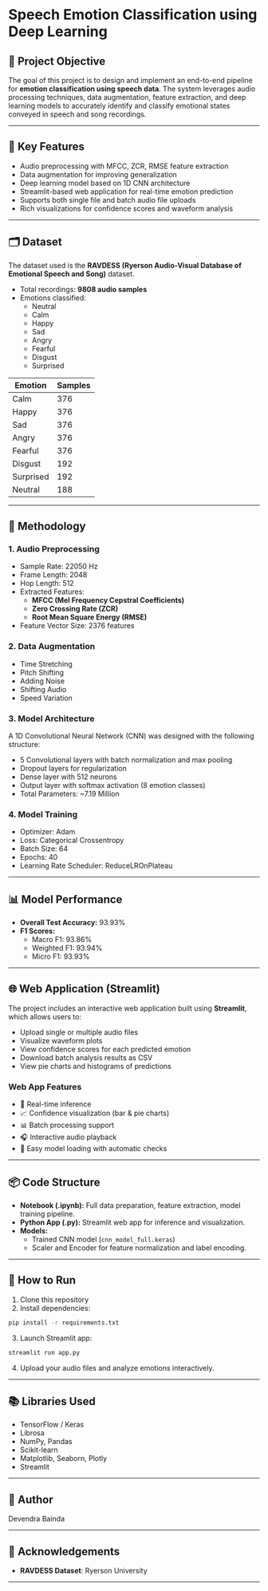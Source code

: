 # Speech Emotion Classification using Deep Learning

## 📌 Project Objective

The goal of this project is to design and implement an end-to-end pipeline for **emotion classification using speech data**. The system leverages audio processing techniques, data augmentation, feature extraction, and deep learning models to accurately identify and classify emotional states conveyed in speech and song recordings.

---

## 🎯 Key Features

- Audio preprocessing with MFCC, ZCR, RMSE feature extraction
- Data augmentation for improving generalization
- Deep learning model based on 1D CNN architecture
- Streamlit-based web application for real-time emotion prediction
- Supports both single file and batch audio file uploads
- Rich visualizations for confidence scores and waveform analysis

---

## 🗂 Dataset

The dataset used is the **RAVDESS (Ryerson Audio-Visual Database of Emotional Speech and Song)** dataset.

- Total recordings: **9808 audio samples**
- Emotions classified:
  - Neutral
  - Calm
  - Happy
  - Sad
  - Angry
  - Fearful
  - Disgust
  - Surprised

| Emotion   | Samples |
| --------- | ------- |
| Calm      | 376     |
| Happy     | 376     |
| Sad       | 376     |
| Angry     | 376     |
| Fearful   | 376     |
| Disgust   | 192     |
| Surprised | 192     |
| Neutral   | 188     |

---

## 🔬 Methodology

### 1. Audio Preprocessing

- Sample Rate: 22050 Hz
- Frame Length: 2048
- Hop Length: 512
- Extracted Features:
  - **MFCC (Mel Frequency Cepstral Coefficients)**
  - **Zero Crossing Rate (ZCR)**
  - **Root Mean Square Energy (RMSE)**
- Feature Vector Size: 2376 features

### 2. Data Augmentation

- Time Stretching
- Pitch Shifting
- Adding Noise
- Shifting Audio
- Speed Variation

### 3. Model Architecture

A 1D Convolutional Neural Network (CNN) was designed with the following structure:

- 5 Convolutional layers with batch normalization and max pooling
- Dropout layers for regularization
- Dense layer with 512 neurons
- Output layer with softmax activation (8 emotion classes)
- Total Parameters: \~7.19 Million

### 4. Model Training

- Optimizer: Adam
- Loss: Categorical Crossentropy
- Batch Size: 64
- Epochs: 40
- Learning Rate Scheduler: ReduceLROnPlateau

---

## 📊 Model Performance

- **Overall Test Accuracy:** 93.93%
- **F1 Scores:**
  - Macro F1: 93.86%
  - Weighted F1: 93.94%
  - Micro F1: 93.93%

---

## 🌐 Web Application (Streamlit)

The project includes an interactive web application built using **Streamlit**, which allows users to:

- Upload single or multiple audio files
- Visualize waveform plots
- View confidence scores for each predicted emotion
- Download batch analysis results as CSV
- View pie charts and histograms of predictions

### Web App Features

- 🎯 Real-time inference
- 📈 Confidence visualization (bar & pie charts)
- 📊 Batch processing support
- 🎧 Interactive audio playback
- 🔄 Easy model loading with automatic checks

---

## 📦 Code Structure

- **Notebook (.ipynb):** Full data preparation, feature extraction, model training pipeline.
- **Python App (.py):** Streamlit web app for inference and visualization.
- **Models:**
  - Trained CNN model (`cnn_model_full.keras`)
  - Scaler and Encoder for feature normalization and label encoding.

---

## 🚀 How to Run

1. Clone this repository
2. Install dependencies:

```bash
pip install -r requirements.txt
```

3. Launch Streamlit app:

```bash
streamlit run app.py
```

4. Upload your audio files and analyze emotions interactively.

---

## 📚 Libraries Used

- TensorFlow / Keras
- Librosa
- NumPy, Pandas
- Scikit-learn
- Matplotlib, Seaborn, Plotly
- Streamlit

---


## 🔖 Author

Devendra Bainda

---

## 📄 Acknowledgements

- **RAVDESS Dataset**: Ryerson University

---

